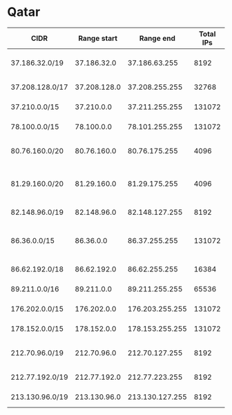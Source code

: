 # Qatar

CIDR               | Range start     | Range end       | Total IPs  | Assign date | Owner
------------------ | --------------- | --------------- | ---------- | ----------- | -----
37.186.32.0/19     | 37.186.32.0     | 37.186.63.255   | 8192       | 2012-03-20  | Vodafone Qatar Q.S.C.
37.208.128.0/17    | 37.208.128.0    | 37.208.255.255  | 32768      | 2012-03-29  | Ooredoo Q.S.C.
37.210.0.0/15      | 37.210.0.0      | 37.211.255.255  | 131072     | 2012-03-29  | Ooredoo Q.S.C.
78.100.0.0/15      | 78.100.0.0      | 78.101.255.255  | 131072     | 2007-05-22  | Ooredoo Q.S.C.
80.76.160.0/20     | 80.76.160.0     | 80.76.175.255   | 4096       | 2009-01-14  | Vodafone Qatar Q.S.C.
81.29.160.0/20     | 81.29.160.0     | 81.29.175.255   | 4096       | 2004-05-17  | Advanced Internet Center (AIC)
82.148.96.0/19     | 82.148.96.0     | 82.148.127.255  | 8192       | 2003-07-17  | Ooredoo Q.S.C.
86.36.0.0/15       | 86.36.0.0       | 86.37.255.255   | 131072     | 2005-05-04  | Qatar Foundation for Education
86.62.192.0/18     | 86.62.192.0     | 86.62.255.255   | 16384      | 2005-06-16  | Ooredoo Q.S.C.
89.211.0.0/16      | 89.211.0.0      | 89.211.255.255  | 65536      | 2006-04-20  | Ooredoo Q.S.C.
176.202.0.0/15     | 176.202.0.0     | 176.203.255.255 | 131072     | 2011-08-01  | Ooredoo Q.S.C.
178.152.0.0/15     | 178.152.0.0     | 178.153.255.255 | 131072     | 2010-04-23  | Ooredoo Q.S.C.
212.70.96.0/19     | 212.70.96.0     | 212.70.127.255  | 8192       | 1999-11-09  | Vodafone Qatar Q.S.C.
212.77.192.0/19    | 212.77.192.0    | 212.77.223.255  | 8192       | 1999-05-14  | Ooredoo Q.S.C.
213.130.96.0/19    | 213.130.96.0    | 213.130.127.255 | 8192       | 2002-05-16  | Ooredoo Q.S.C.
